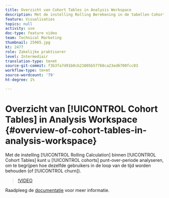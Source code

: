 ```yaml
---
title: Overzicht van Cohort Tables in Analysis Workspace
description: Met de instelling Rolling Berekening in de tabellen Cohort kunt u de periode-overperiode van de cohorten analyseren, zodat u kunt zien hoe dezelfde gebruikers in de loop der tijd behouden blijven (of kurn).
feature: Visualisaties
topics: null
activity: use
doc-type: feature video
team: Technical Marketing
thumbnail: 25965.jpg
kt: 2477
role: Zakelijke praktiserer
level: Intermediair
translation-type: tm+mt
source-git-commit: f3b3fa7d91b0cb21005b57768ca23ed6700fcc03
workflow-type: tm+mt
source-wordcount: '79'
ht-degree: 1%

---
```



# Overzicht van [!UICONTROL Cohort Tables] in Analysis Workspace {#overview-of-cohort-tables-in-analysis-workspace}

Met de instelling [!UICONTROL Rolling Calculation] binnen [!UICONTROL Cohort Tables] kunt u [!UICONTROL cohorts] punt-over-periode analyseren, om te begrijpen hoe dezelfde gebruikers in de loop van de tijd worden behouden (of [!UICONTROL churn]).

>[!VIDEO](https://video.tv.adobe.com/v/25965/?quality=12)

Raadpleeg de [documentatie](https://marketing.adobe.com/resources/help/en_US/analytics/analysis-workspace/cohort_analysis.html) voor meer informatie.
